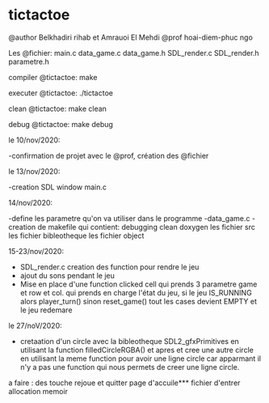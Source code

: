 # tictactoe

@author Belkhadiri rihab et Amrauoi El Mehdi
@prof hoai-diem-phuc ngo

Les @fichier:
main.c
data_game.c
data_game.h
SDL_render.c
SDL_render.h
parametre.h


compiler @tictactoe:
  make

executer @tictactoe:
  ./tictactoe

clean @tictactoe:
  make clean

debug @tictactoe:
  make debug


le 10/nov/2020:

-confirmation de projet avec le @prof, création des @fichier

le 13/nov/2020:

-creation SDL window main.c

14/nov/2020:

-define les parametre qu'on va utiliser dans le programme
-data_game.c
-creation de makefile
  qui contient:
    debugging
    clean
    doxygen
    les fichier src
    les fichier bibleotheque
    les fichier object


15-23/nov/2020:

- SDL_render.c creation des function pour rendre le jeu
- ajout du sons pendant le jeu
- Mise en place d'une function clicked cell qui prends 3 parametre game et row et col. qui prends en charge l'état du jeu, si le jeu IS_RUNNING alors player_turn() sinon reset_game() tout les cases devient EMPTY et le jeu redemare  


le 27/noV/2020:
- cretaation d'un circle avec la bibleotheque SDL2_gfxPrimitives en utilisant la function filledCircleRGBA() et apres et cree une autre circle en utilisant la meme function pour avoir une ligne circle car apparmant il n'y a pas une function qui nous permets de creer une ligne circle.


a faire :
des touche rejoue et quitter
page d'accuile***
fichier d'entrer
allocation memoir

